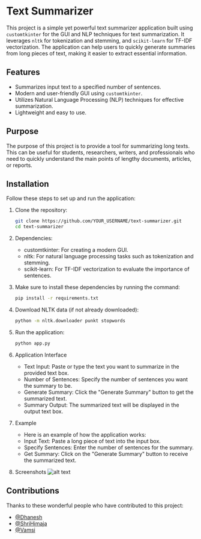 # Text Summarizer

This project is a simple yet powerful text summarizer application built using `customtkinter` for the GUI and NLP techniques for text summarization. It leverages `nltk` for tokenization and stemming, and `scikit-learn` for TF-IDF vectorization. The application can help users to quickly generate summaries from long pieces of text, making it easier to extract essential information.

## Features

- Summarizes input text to a specified number of sentences.
- Modern and user-friendly GUI using `customtkinter`.
- Utilizes Natural Language Processing (NLP) techniques for effective summarization.
- Lightweight and easy to use.

## Purpose

The purpose of this project is to provide a tool for summarizing long texts. This can be useful for students, researchers, writers, and professionals who need to quickly understand the main points of lengthy documents, articles, or reports.

## Installation

Follow these steps to set up and run the application:

1. Clone the repository:
   ```sh
   git clone https://github.com/YOUR_USERNAME/text-summarizer.git
   cd text-summarizer

2. Dependencies:
    - customtkinter: For creating a modern GUI.
    - nltk: For natural language processing tasks such as tokenization and stemming.
    - scikit-learn: For TF-IDF vectorization to evaluate the importance of sentences.

3. Make sure to install these dependencies by running the command:
    ```sh
    pip install -r requirements.txt

4. Download NLTK data (if not already downloaded):
    ```sh
    python -m nltk.downloader punkt stopwords

5. Run the application:
    ```sh
    python app.py

6. Application Interface
    - Text Input: Paste or type the text you want to summarize in the provided text box.
    - Number of Sentences: Specify the number of sentences you want the summary to be.
    - Generate Summary: Click the "Generate Summary" button to get the summarized text.
    - Summary Output: The summarized text will be displayed in the output text box.

7. Example
    - Here is an example of how the application works:
    - Input Text: Paste a long piece of text into the input box.
    - Specify Sentences: Enter the number of sentences for the summary.
    - Get Summary: Click on the "Generate Summary" button to receive the summarized text.   

8. Screenshots
    ![alt text](images/image.png)

## Contributions

Thanks to these wonderful people who have contributed to this project:

- [@Dhanesh](https://github.com/dhaneshsai7)
- [@ShriHimaja](https://github.com/ShriHimaja)
- [@Vamsi](https://github.com/Vamsi2428)
